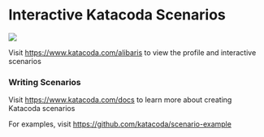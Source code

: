 # Interactive Katacoda Scenarios

[![](http://shields.katacoda.com/katacoda/alibaris/count.svg)](https://www.katacoda.com/alibaris "Get your profile on Katacoda.com")

Visit https://www.katacoda.com/alibaris to view the profile and interactive scenarios

### Writing Scenarios
Visit https://www.katacoda.com/docs to learn more about creating Katacoda scenarios

For examples, visit https://github.com/katacoda/scenario-example
